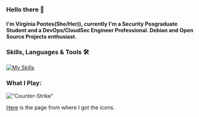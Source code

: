 ### Hello there 👋

#### I'm Virginia Pontes(She/Her)), currently I'm a Security Posgraduate Student and a DevOps/CloudSec Engineer Professional. Debian and Open Source Projects enthusiast.

### Skills, Languages & Tools 🛠

[![My Skills](https://skillicons.dev/icons?i=aws,gcp,azure,github,githubactions,terraform,linux,bash,kubernetes,docker,git,grafana,prometheus,kali,raspberrypi,nginx,npm,py,ansible,debian,md,vscodium&perline=4)](https://skillicons.dev)  
  

     

### What I Play:

!["Counter-Strike"](https://img.shields.io/badge/Counter_Strike-000000?style=for-the-badge&logo=counter-strike&logoColor=white "Counter-Strike") 




[Here](https://github.com/tandpfun/skill-icons) is the page from where I got the icons.
